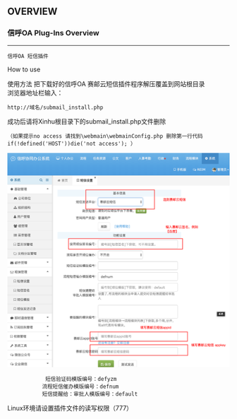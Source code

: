 ## OVERVIEW

### 信呼OA Plug-Ins Overview

------
	信呼OA 短信插件
How to use

使用方法
    把下载好的信呼OA 赛邮云短信插件程序解压覆盖到网站根目录     
  浏览器地址栏输入：
  
    http://域名/submail_install.php
   成功后请将Xinhu根目录下的submail_install.php文件删除
   
    （如果提示no access 请找到\webmain\webmainConfig.php 删除第一行代码 if(!defined('HOST'))die('not access'); ）
    
![Submail](./markdown/1.png)

                短信验证码模版编号：defyzm
               流程短信催办模版编号：defnum
               短信提醒给：审批人模版编号：default
Linux环境请设置插件文件的读写权限（777）
